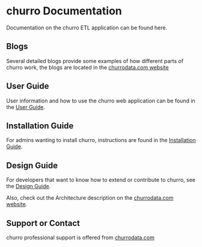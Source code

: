# churro Documentation

Documentation on the churro ETL application can be found here.

## Blogs

Several detailed blogs provide some examples of how different parts
of churro work, the blogs are located in the [churrodata.com website](https://churrodata.com/blog)

## User Guide

User information and how to use the churro web application can be found in the [User Guide](user-guide.md).

## Installation Guide

For admins wanting to install churro, instructions are found in the [Installation Guide](installation-guide.md).


## Design Guide

For developers that want to know how to extend or contribute to churro, see the [Design Guide](design-guide.md).

Also, check out the Architecture description on the [churrodata.com website](https://churrodata.com/general-4).


## Support or Contact

churro professional support is offered from [churrodata.com](https://churrodata.com/)
